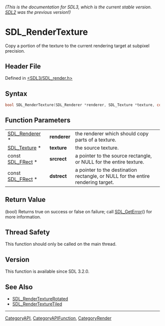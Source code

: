 ###### (This is the documentation for SDL3, which is the current stable version. [SDL2](https://wiki.libsdl.org/SDL2/) was the previous version!)
# SDL_RenderTexture

Copy a portion of the texture to the current rendering target at subpixel precision.

## Header File

Defined in [<SDL3/SDL_render.h>](https://github.com/libsdl-org/SDL/blob/main/include/SDL3/SDL_render.h)

## Syntax

```c
bool SDL_RenderTexture(SDL_Renderer *renderer, SDL_Texture *texture, const SDL_FRect *srcrect, const SDL_FRect *dstrect);
```

## Function Parameters

|                                |              |                                                                                  |
| ------------------------------ | ------------ | -------------------------------------------------------------------------------- |
| [SDL_Renderer](SDL_Renderer) * | **renderer** | the renderer which should copy parts of a texture.                               |
| [SDL_Texture](SDL_Texture) *   | **texture**  | the source texture.                                                              |
| const [SDL_FRect](SDL_FRect) * | **srcrect**  | a pointer to the source rectangle, or NULL for the entire texture.               |
| const [SDL_FRect](SDL_FRect) * | **dstrect**  | a pointer to the destination rectangle, or NULL for the entire rendering target. |

## Return Value

(bool) Returns true on success or false on failure; call
[SDL_GetError](SDL_GetError)() for more information.

## Thread Safety

This function should only be called on the main thread.

## Version

This function is available since SDL 3.2.0.

## See Also

- [SDL_RenderTextureRotated](SDL_RenderTextureRotated)
- [SDL_RenderTextureTiled](SDL_RenderTextureTiled)

----
[CategoryAPI](CategoryAPI), [CategoryAPIFunction](CategoryAPIFunction), [CategoryRender](CategoryRender)

